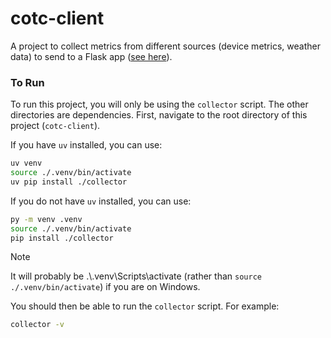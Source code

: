 # cotc-client
A project to collect metrics from different sources (device metrics, weather data) to send to a Flask app ([see here](https://github.com/darragh0/cotc-server)).

### To Run
To run this project, you will only be using the `collector` script. The other directories are dependencies.
First, navigate to the root directory of this project (`cotc-client`).

If you have `uv` installed, you can use:
```sh
uv venv
source ./.venv/bin/activate
uv pip install ./collector
```

If you do not have `uv` installed, you can use:
```sh
py -m venv .venv
source ./.venv/bin/activate
pip install ./collector
```

> [!NOTE]  
> It will probably be .\\.venv\Scripts\activate (rather than `source ./.venv/bin/activate`) if you are on Windows.


You should then be able to run the `collector` script. For example:
```sh
collector -v
```
